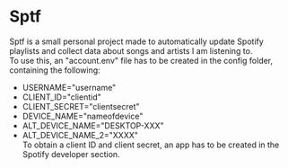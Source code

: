 # Sptf
Sptf is a small personal project made to automatically update Spotify playlists and collect data about songs and artists I am listening to.  
To use this, an "account.env" file has to be created in the config folder, containing the following:  
- USERNAME="username"
- CLIENT_ID="clientid"
- CLIENT_SECRET="clientsecret"
- DEVICE_NAME="nameofdevice"
- ALT_DEVICE_NAME="DESKTOP-XXX"
- ALT_DEVICE_NAME_2="XXXX"  
To obtain a client ID and client secret, an app has to be created in the Spotify developer section.
